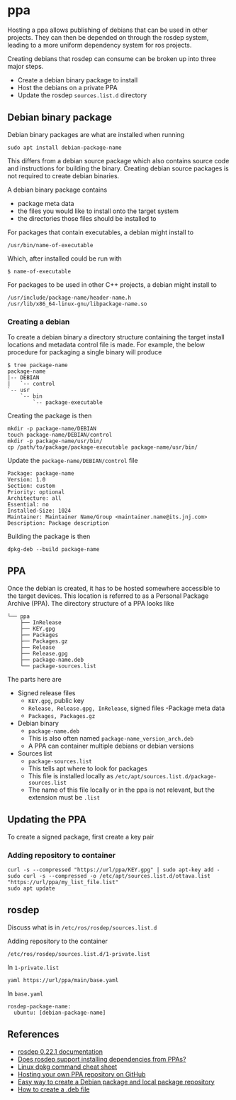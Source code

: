 # ppa
Hosting a ppa allows publishing of debians that can be used in other projects.
They can then be depended on through the rosdep system, leading to a more uniform dependency system for ros projects.

Creating debians that rosdep can consume can be broken up into three major steps.

- Create a debian binary package to install
- Host the debians on a private PPA
- Update the rosdep `sources.list.d` directory

## Debian binary package
Debian binary packages are what are installed when running
```
sudo apt install debian-package-name
```

This differs from a debian source package which also contains source code and instructions for building the binary. Creating debian source packages is not required to create debian binaries.

A debian binary package contains
- package meta data
- the files you would like to install onto the target system
- the directories those files should be installed to

For packages that contain executables, a debian might install to
```
/usr/bin/name-of-executable
```
Which, after installed could be run with
```
$ name-of-executable
```
For packages to be used in other C++ projects, a debian might install to

```
/usr/include/package-name/header-name.h
/usr/lib/x86_64-linux-gnu/libpackage-name.so
```

### Creating a debian
To create a debian binary a directory structure containing the target install locations and metadata control file is made. For example, the below procedure for packaging a single binary will produce
```
$ tree package-name
package-name
|-- DEBIAN
|   `-- control
`-- usr
    `-- bin
        `-- package-executable
```
Creating the package is then
```
mkdir -p package-name/DEBIAN
touch package-name/DEBIAN/control
mkdir -p package-name/usr/bin/
cp /path/to/package/package-executable package-name/usr/bin/
```
Update the `package-name/DEBIAN/control` file
```
Package: package-name
Version: 1.0
Section: custom
Priority: optional
Architecture: all
Essential: no
Installed-Size: 1024
Maintainer: Maintainer Name/Group <maintainer.name@its.jnj.com>
Description: Package description
```
Building the package is then
```
dpkg-deb --build package-name
```

## PPA
Once the debian is created, it has to be hosted somewhere accessible to the target devices.
This location is referred to as a Personal Package Archive (PPA). The directory structure of a PPA looks like
```
└── ppa
    ├── InRelease
    ├── KEY.gpg
    ├── Packages
    ├── Packages.gz
    ├── Release
    ├── Release.gpg
    ├── package-name.deb
    └── package-sources.list
```
The parts here are
- Signed release files
  - `KEY.gpg`, public key
  - `Release, Release.gpg, InRelease`, signed files
-Package meta data
  - `Packages, Packages.gz`
- Debian binary
  - `package-name.deb`
  - This is also often named `package-name_version_arch.deb`
  - A PPA can container multiple debians or debian versions
- Sources list
  - `package-sources.list`
  - This tells apt where to look for packages
  - This file is installed locally as `/etc/apt/sources.list.d/package-sources.list`
  - The name of this file locally or in the ppa is not relevant, but the extension must be `.list`

## Updating the PPA 
To create a signed package, first create a key pair


### Adding repository to container
```
curl -s --compressed "https://url/ppa/KEY.gpg" | sudo apt-key add -
sudo curl -s --compressed -o /etc/apt/sources.list.d/ottava.list "https://url/ppa/my_list_file.list"
sudo apt update
```
## rosdep
Discuss what is in `/etc/ros/rosdep/sources.list.d`

Adding repository to the container
```
/etc/ros/rosdep/sources.list.d/1-private.list
```
In `1-private.list`
```
yaml https://url/ppa/main/base.yaml
```

In `base.yaml`
```
rosdep-package-name:
  ubuntu: [debian-package-name]
```

## References

- [rosdep 0.22.1 documentation](https://docs.ros.org/en/independent/api/rosdep/html/overview.html)
- [Does rosdep support installing dependencies from PPAs?](https://answers.ros.org/question/70210/does-rosdep-support-installing-dependencies-from-ppas/)
- [Linux dpkg command cheat sheet](https://www.cyberciti.biz/howto/question/linux/dpkg-cheat-sheet.php)
- [Hosting your own PPA repository on GitHub](https://assafmo.github.io/2019/05/02/ppa-repo-hosted-on-github.html)
- [Easy way to create a Debian package and local package repository](https://linuxconfig.org/easy-way-to-create-a-debian-package-and-local-package-repository)
- [How to create a .deb file](https://askubuntu.com/a/493577)
